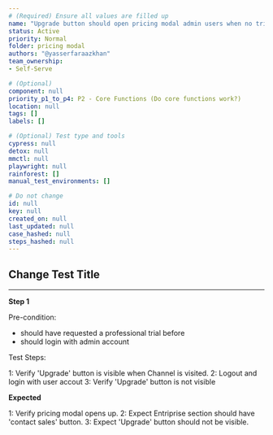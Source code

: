 ```yaml
---
# (Required) Ensure all values are filled up
name: "Upgrade button should open pricing modal admin users when no trial has ever been added on starter plan"
status: Active
priority: Normal
folder: pricing modal
authors: "@yasserfaraazkhan"
team_ownership: 
- Self-Serve

# (Optional)
component: null
priority_p1_to_p4: P2 - Core Functions (Do core functions work?)
location: null
tags: []
labels: []

# (Optional) Test type and tools
cypress: null
detox: null
mmctl: null
playwright: null
rainforest: []
manual_test_environments: []

# Do not change
id: null
key: null
created_on: null
last_updated: null
case_hashed: null
steps_hashed: null
---
```


## Change Test Title

---

**Step 1**

Pre-condition:

- should have requested a professional trial before
- should login with admin account

Test Steps:

1: Verify 'Upgrade' button is visible when Channel is visited.
2: Logout and login with user accout
3: Verify 'Upgrade' button is not visible

**Expected**

1: Verify pricing modal opens up.
2: Expect Entriprise section should have 'contact sales' button.
3: Expect 'Upgrade' button should not be visible.
